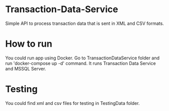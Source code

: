 # Transaction-Data-Service
Simple API to process transaction data that is sent in XML and CSV formats.

# How to run
You could run app using Docker.
Go to TransactionDataService folder and run 'docker-compose up -d' command. 
It runs Transaction Data Service and MSSQL Server. 

# Testing 
You could find xml and csv files for testing in TestingData folder.
